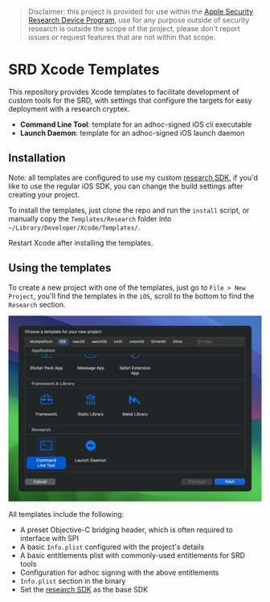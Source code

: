 > Disclaimer: this project is provided for use within the [Apple Security Research Device Program](https://security.apple.com/research-device/), use for any purpose outside of security research is outside the scope of the project, please don't report issues or request features that are not within that scope.

# SRD Xcode Templates

This repository provides Xcode templates to facilitate development of custom tools for the SRD, with settings that configure the targets for easy deployment with a research cryptex.

- **Command Line Tool**: template for an adhoc-signed iOS cli executable
- **Launch Daemon**: template for an adhoc-signed iOS launch daemon

## Installation

Note: all templates are configured to use my custom [research SDK](https://github.com/insidegui/researchsdk), if you'd like to use the regular iOS SDK, you can change the build settings after creating your project.

To install the templates, just clone the repo and run the `install` script, or manually copy the `Templates/Research` folder into `~/Library/Developer/Xcode/Templates/`.

Restart Xcode after installing the templates.

## Using the templates

To create a new project with one of the templates, just go to `File > New Project`, you'll find the templates in the `iOS`, scroll to the bottom to find the `Research` section.

![screenshot](./screenshot.jpg)

All templates include the following:

- A preset Objective-C bridging header, which is often required to interface with SPI
- A basic `Info.plist` configured with the project's details
- A basic entitlements plist with commonly-used entitlements for SRD tools
- Configuration for adhoc signing with the above entitlements
- `Info.plist` section in the binary
- Set the [research SDK](https://github.com/insidegui/researchsdk) as the base SDK